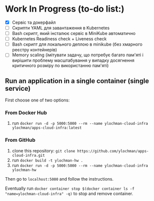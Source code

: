 # Work In Progress (to-do list:)
- [x] Сервіс та докерфайл
- [ ] Скрипти YAML для завантаження в Kubernetes
- [ ] Bash скрипт, який інсталює сервіс в MiniKube автоматично
- [ ] Kubernetes Readiness check + Liveness check
- [ ] Bash скрипт для локального деплою в minikube (без хмарного реєстру контейнерів)
- [ ] Memory scaling (імітувати задачу, що потребує багато пам'яті і вирішити проблему масштабування у випадку досягнення критичного розміру по використанню пам'яті)

## Run an application in a single container (single service)
First choose one of two options:

### From Docker Hub
1. run `docker run -d -p 5000:5000 --rm --name ylochman-cloud-infra ylochman/apps-cloud-infra:latest`

### From GitHub
1. clone this repository: `git clone https://github.com/ylochman/apps-cloud-infra.git`
2. run `docker build -t ylochman-hw .`
3. run `docker run -d -p 5000:5000 --rm --name ylochman-cloud-infra ylochman-hw`


Then go to `localhost:5000` and follow the instructions.

Eventually run `docker container stop $(docker container ls -f "name=ylochman-cloud-infra" -q)` to stop and remove container.

<!-- ### trash -->
<!-- `docker run -p 5000:5000 -it --rm --entrypoint=/bin/bash ylochman-hw` -->

